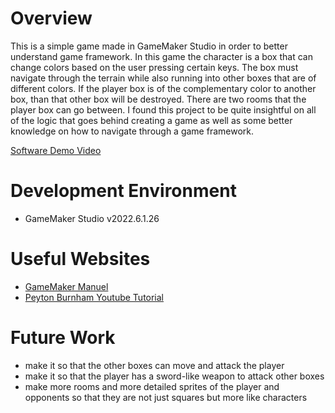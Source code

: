 # Overview

This is a simple game made in GameMaker Studio in order to better understand game framework. In this game the character is a box that can change colors based on the user pressing certain keys. The box must navigate through the terrain while also running into other boxes that are of different colors. If the player box is of the complementary color to another box, than that other box will be destroyed. There are two rooms that the player box can go between. I found this project to be quite insightful on all of the logic that goes behind creating a game as well as some better knowledge on how to navigate through a game framework.


[Software Demo Video](https://youtu.be/VArWUHcLx24)

# Development Environment

* GameMaker Studio v2022.6.1.26

# Useful Websites

* [GameMaker Manuel](https://manual.yoyogames.com/index.htm?#t=GameMaker_Language%2FGML_Overview%2FGML_Overview.htm)
* [Peyton Burnham Youtube Tutorial](https://www.youtube.com/watch?v=KnfQo32ME5g&list=PL14Yj-e2sgzySnBUlQLhq2VJXRLi66gFf)

# Future Work

* make it so that the other boxes can move and attack the player
* make it so that the player has a sword-like weapon to attack other boxes
* make more rooms and more detailed sprites of the player and opponents so that they are not just squares but more like characters
